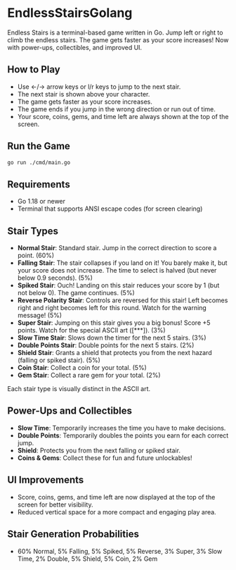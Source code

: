 # EndlessStairsGolang

Endless Stairs is a terminal-based game written in Go. Jump left or right to climb the endless stairs. The game gets faster as your score increases! Now with power-ups, collectibles, and improved UI.

## How to Play
- Use ←/→ arrow keys or l/r keys to jump to the next stair.
- The next stair is shown above your character.
- The game gets faster as your score increases.
- The game ends if you jump in the wrong direction or run out of time.
- Your score, coins, gems, and time left are always shown at the top of the screen.

## Run the Game
```sh
go run ./cmd/main.go
```

## Requirements
- Go 1.18 or newer
- Terminal that supports ANSI escape codes (for screen clearing)

## Stair Types

- **Normal Stair**: Standard stair. Jump in the correct direction to score a point. (60%)
- **Falling Stair**: The stair collapses if you land on it! You barely make it, but your score does not increase. The time to select is halved (but never below 0.9 seconds). (5%)
- **Spiked Stair**: Ouch! Landing on this stair reduces your score by 1 (but not below 0). The game continues. (5%)
- **Reverse Polarity Stair**: Controls are reversed for this stair! Left becomes right and right becomes left for this round. Watch for the warning message! (5%)
- **Super Stair**: Jumping on this stair gives you a big bonus! Score +5 points. Watch for the special ASCII art ([***]). (3%)
- **Slow Time Stair**: Slows down the timer for the next 5 stairs. (3%)
- **Double Points Stair**: Double points for the next 5 stairs. (2%)
- **Shield Stair**: Grants a shield that protects you from the next hazard (falling or spiked stair). (5%)
- **Coin Stair**: Collect a coin for your total. (5%)
- **Gem Stair**: Collect a rare gem for your total. (2%)

Each stair type is visually distinct in the ASCII art.

## Power-Ups and Collectibles

- **Slow Time**: Temporarily increases the time you have to make decisions.
- **Double Points**: Temporarily doubles the points you earn for each correct jump.
- **Shield**: Protects you from the next falling or spiked stair.
- **Coins & Gems**: Collect these for fun and future unlockables!

## UI Improvements
- Score, coins, gems, and time left are now displayed at the top of the screen for better visibility.
- Reduced vertical space for a more compact and engaging play area.

## Stair Generation Probabilities
- 60% Normal, 5% Falling, 5% Spiked, 5% Reverse, 3% Super, 3% Slow Time, 2% Double, 5% Shield, 5% Coin, 2% Gem



